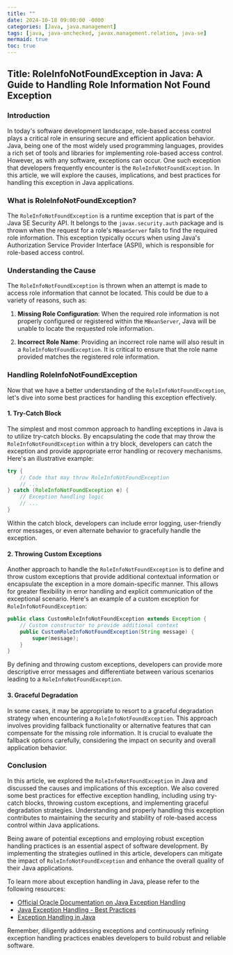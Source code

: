 ```yaml
---
title: ""
date: 2024-10-18 09:00:00 -0000
categories: [Java, java.management]
tags: [java, java-unchecked, javax.management.relation, java-se]
mermaid: true
toc: true
---
```


## Title: RoleInfoNotFoundException in Java: A Guide to Handling Role Information Not Found Exception

### Introduction

In today's software development landscape, role-based access control plays a critical role in ensuring secure and efficient application behavior. Java, being one of the most widely used programming languages, provides a rich set of tools and libraries for implementing role-based access control. However, as with any software, exceptions can occur. One such exception that developers frequently encounter is the `RoleInfoNotFoundException`. In this article, we will explore the causes, implications, and best practices for handling this exception in Java applications.

### What is RoleInfoNotFoundException?

The `RoleInfoNotFoundException` is a runtime exception that is part of the Java SE Security API. It belongs to the `javax.security.auth` package and is thrown when the request for a role's `MBeanServer` fails to find the required role information. This exception typically occurs when using Java's Authorization Service Provider Interface (ASPI), which is responsible for role-based access control.

### Understanding the Cause

The `RoleInfoNotFoundException` is thrown when an attempt is made to access role information that cannot be located. This could be due to a variety of reasons, such as:

1. **Missing Role Configuration**: When the required role information is not properly configured or registered within the `MBeanServer`, Java will be unable to locate the requested role information.

2. **Incorrect Role Name**: Providing an incorrect role name will also result in a `RoleInfoNotFoundException`. It is critical to ensure that the role name provided matches the registered role information.

### Handling RoleInfoNotFoundException

Now that we have a better understanding of the `RoleInfoNotFoundException`, let's dive into some best practices for handling this exception effectively.

#### 1. Try-Catch Block

The simplest and most common approach to handling exceptions in Java is to utilize try-catch blocks. By encapsulating the code that may throw the `RoleInfoNotFoundException` within a try block, developers can catch the exception and provide appropriate error handling or recovery mechanisms. Here's an illustrative example:

```java
try {
    // Code that may throw RoleInfoNotFoundException
    // ...
} catch (RoleInfoNotFoundException e) {
    // Exception handling logic
    // ...
}
```

Within the catch block, developers can include error logging, user-friendly error messages, or even alternate behavior to gracefully handle the exception.

#### 2. Throwing Custom Exceptions

Another approach to handle the `RoleInfoNotFoundException` is to define and throw custom exceptions that provide additional contextual information or encapsulate the exception in a more domain-specific manner. This allows for greater flexibility in error handling and explicit communication of the exceptional scenario. Here's an example of a custom exception for `RoleInfoNotFoundException`:

```java
public class CustomRoleInfoNotFoundException extends Exception {
    // Custom constructor to provide additional context
    public CustomRoleInfoNotFoundException(String message) {
        super(message);
    }
}
```

By defining and throwing custom exceptions, developers can provide more descriptive error messages and differentiate between various scenarios leading to a `RoleInfoNotFoundException`.

#### 3. Graceful Degradation

In some cases, it may be appropriate to resort to a graceful degradation strategy when encountering a `RoleInfoNotFoundException`. This approach involves providing fallback functionality or alternative features that can compensate for the missing role information. It is crucial to evaluate the fallback options carefully, considering the impact on security and overall application behavior.

### Conclusion

In this article, we explored the `RoleInfoNotFoundException` in Java and discussed the causes and implications of this exception. We also covered some best practices for effective exception handling, including using try-catch blocks, throwing custom exceptions, and implementing graceful degradation strategies. Understanding and properly handling this exception contributes to maintaining the security and stability of role-based access control within Java applications.

Being aware of potential exceptions and employing robust exception handling practices is an essential aspect of software development. By implementing the strategies outlined in this article, developers can mitigate the impact of `RoleInfoNotFoundException` and enhance the overall quality of their Java applications.

To learn more about exception handling in Java, please refer to the following resources:

- [Official Oracle Documentation on Java Exception Handling](https://docs.oracle.com/javase/tutorial/essential/exceptions/)
- [Java Exception Handling - Best Practices](https://www.baeldung.com/java-exception-handling-best-practices)
- [Exception Handling in Java](https://www.geeksforgeeks.org/exception-handling-in-java/)

Remember, diligently addressing exceptions and continuously refining exception handling practices enables developers to build robust and reliable software.